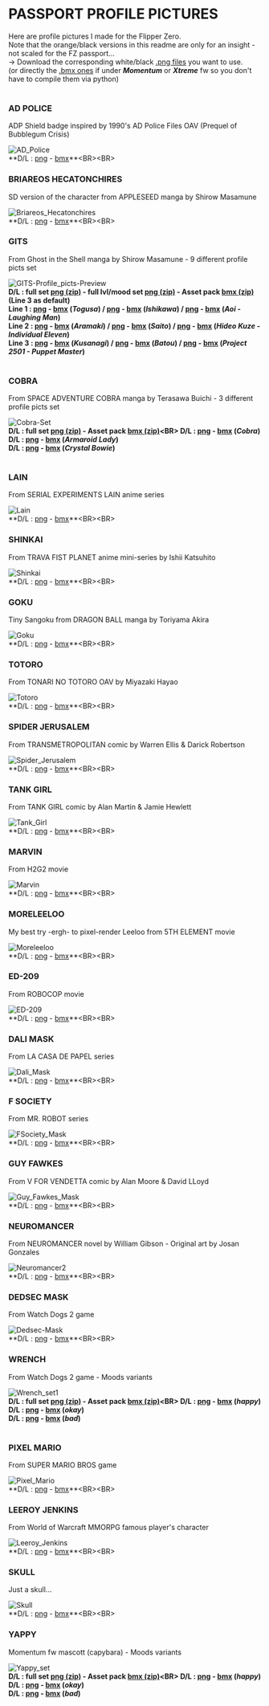 # PASSPORT PROFILE PICTURES

Here are profile pictures I made for the Flipper Zero.<BR>
Note that the orange/black versions in this readme are only for an insight - not scaled for the FZ passport...<BR>
-> Download the corresponding white/black [.png files](https://github.com/Kuronons/FZ_graphics/tree/main/Passport%20profile%20pictures/Profile%20pictures%20(.png%20files%20-%2046x49px)) you want to use.<BR>
(or directly the [.bmx ones](https://github.com/Kuronons/FZ_graphics/tree/main/Passport%20profile%20pictures/Profile%20pictures%20(.bmx%20files%20-%2046x49px)) if under ***Momentum*** or ***Xtreme*** fw so you don't have to compile them via python)<BR><BR>

### AD POLICE
ADP Shield badge inspired by 1990's AD Police Files OAV (Prequel of Bubblegum Crisis)

![AD_Police](https://github.com/Kuronons/FZ_graphics/assets/110337784/d4fd1764-d5c8-4c40-81f5-408274aed110)<BR>
**D/L : [png](https://github.com/Kuronons/FZ_graphics/blob/main/Passport%20profile%20pictures/Profile%20pictures%20(.png%20files%20-%2046x49px)/AD_Police.png) - [bmx](https://github.com/Kuronons/FZ_graphics/blob/main/Passport%20profile%20pictures/Profile%20pictures%20(.bmx%20files%20-%2046x49px)/AD_Police.bmx)**<BR><BR>

### BRIAREOS HECATONCHIRES
SD version of the character from APPLESEED manga by Shirow Masamune

![Briareos_Hecatonchires](https://user-images.githubusercontent.com/110337784/193948936-6979e246-4f3f-40f2-8531-d28c6a34dc79.png)<BR>
**D/L : [png](https://github.com/Kuronons/FZ_graphics/blob/main/Passport%20profile%20pictures/Profile%20pictures%20(.png%20files%20-%2046x49px)/Briareos_Hecatonchires.png) - [bmx](https://github.com/Kuronons/FZ_graphics/blob/main/Passport%20profile%20pictures/Profile%20pictures%20(.bmx%20files%20-%2046x49px)/Briareos_Hecatonchires.bmx)**<BR><BR>

### GITS
From Ghost in the Shell manga by Shirow Masamune - 9 different profile picts set

![GITS-Profile_picts-Preview](https://github.com/Kuronons/FZ_graphics/assets/110337784/20af86bf-4928-46c9-a79a-e1847da6e678)<BR>
**D/L : full set [png (zip)](https://github.com/Kuronons/FZ_graphics/blob/main/Passport%20profile%20pictures/Profile%20pictures%20(.png%20files%20-%2046x49px)/GITS%20-%20Full%20Set%20(9x%20png).zip) - full lvl/mood set [png (zip)](https://github.com/Kuronons/FZ_graphics/blob/main/Passport%20profile%20pictures/Profile%20pictures%20(.png%20files%20-%2046x49px)/GITS%20-%20Full%20Set%20(LVL%20%26%20MOOD%20-%20x9%20png).zip) - Asset pack [bmx (zip)](https://github.com/Kuronons/FZ_graphics/blob/main/Passport%20profile%20pictures/Profile%20pictures%20(.bmx%20files%20-%2046x49px)/GITS%20-%20Asset%20pack%20(Passport%20%26%20Profile%20picts).zip) (Line 3 as default)<BR>
Line 1 : [png](https://github.com/Kuronons/FZ_graphics/blob/main/Passport%20profile%20pictures/Profile%20pictures%20(.png%20files%20-%2046x49px)/GITS-Togusa.png) - [bmx](https://github.com/Kuronons/FZ_graphics/blob/main/Passport%20profile%20pictures/Profile%20pictures%20(.bmx%20files%20-%2046x49px)/GITS-Togusa.bmx) (*Togusa*) / [png](https://github.com/Kuronons/FZ_graphics/blob/main/Passport%20profile%20pictures/Profile%20pictures%20(.png%20files%20-%2046x49px)/GITS-Ishikawa.png) - [bmx](https://github.com/Kuronons/FZ_graphics/blob/main/Passport%20profile%20pictures/Profile%20pictures%20(.bmx%20files%20-%2046x49px)/GITS-Ishikawa.bmx) (*Ishikawa*) / [png](https://github.com/Kuronons/FZ_graphics/blob/main/Passport%20profile%20pictures/Profile%20pictures%20(.png%20files%20-%2046x49px)/GITS-Aoi.png) - [bmx](https://github.com/Kuronons/FZ_graphics/blob/main/Passport%20profile%20pictures/Profile%20pictures%20(.bmx%20files%20-%2046x49px)/GITS-Aoi.bmx) (*Aoi - Laughing Man*)<BR>
Line 2 : [png](https://github.com/Kuronons/FZ_graphics/blob/main/Passport%20profile%20pictures/Profile%20pictures%20(.png%20files%20-%2046x49px)/GITS-Aramaki.png) - [bmx](https://github.com/Kuronons/FZ_graphics/blob/main/Passport%20profile%20pictures/Profile%20pictures%20(.bmx%20files%20-%2046x49px)/GITS-Aramaki.bmx) (*Aramaki*) / [png](https://github.com/Kuronons/FZ_graphics/blob/main/Passport%20profile%20pictures/Profile%20pictures%20(.png%20files%20-%2046x49px)/GITS-Saito.png) - [bmx](https://github.com/Kuronons/FZ_graphics/blob/main/Passport%20profile%20pictures/Profile%20pictures%20(.bmx%20files%20-%2046x49px)/GITS-Saito.bmx) (*Saito*) / [png](https://github.com/Kuronons/FZ_graphics/blob/main/Passport%20profile%20pictures/Profile%20pictures%20(.png%20files%20-%2046x49px)/GITS-Hideo%20Kuze.png) - [bmx](https://github.com/Kuronons/FZ_graphics/blob/main/Passport%20profile%20pictures/Profile%20pictures%20(.bmx%20files%20-%2046x49px)/GITS-Hideo%20Kuze.bmx) (*Hideo Kuze - Individual Eleven*)<BR>
Line 3 : [png](https://github.com/Kuronons/FZ_graphics/blob/main/Passport%20profile%20pictures/Profile%20pictures%20(.png%20files%20-%2046x49px)/GITS-Kusanagi.png) - [bmx](https://github.com/Kuronons/FZ_graphics/blob/main/Passport%20profile%20pictures/Profile%20pictures%20(.bmx%20files%20-%2046x49px)/GITS-Kusanagi.bmx) (*Kusanagi*) / [png](https://github.com/Kuronons/FZ_graphics/blob/main/Passport%20profile%20pictures/Profile%20pictures%20(.png%20files%20-%2046x49px)/GITS-Batou.png) - [bmx](https://github.com/Kuronons/FZ_graphics/blob/main/Passport%20profile%20pictures/Profile%20pictures%20(.bmx%20files%20-%2046x49px)/GITS-Batou.bmx) (*Batou*) / [png](https://github.com/Kuronons/FZ_graphics/blob/main/Passport%20profile%20pictures/Profile%20pictures%20(.png%20files%20-%2046x49px)/GITS-Project%202501.png) - [bmx](https://github.com/Kuronons/FZ_graphics/blob/main/Passport%20profile%20pictures/Profile%20pictures%20(.bmx%20files%20-%2046x49px)/GITS-Project%202501.bmx) (*Project 2501 - Puppet Master*)**<BR><BR>

### COBRA
From SPACE ADVENTURE COBRA manga by Terasawa Buichi - 3 different profile picts set

![Cobra-Set](https://github.com/Kuronons/FZ_graphics/assets/110337784/079d83c4-1b39-4117-a1f6-490dcea8baa0)<BR>
**D/L : full set [png (zip)](https://github.com/Kuronons/FZ_graphics/blob/main/Passport%20profile%20pictures/Profile%20pictures%20(.png%20files%20-%2046x49px)/Space%20Cobra%20-%20Profile%20picts%20set%20(3x%20png).zip) - Asset pack [bmx (zip)](https://github.com/Kuronons/FZ_graphics/blob/main/Passport%20profile%20pictures/Profile%20pictures%20(.bmx%20files%20-%2046x49px)/Space%20Cobra%20-%20Asset%20pack%20(bmx%20-%20profile%20picts).zip)<BR>
D/L : [png](https://github.com/Kuronons/FZ_graphics/blob/main/Passport%20profile%20pictures/Profile%20pictures%20(.png%20files%20-%2046x49px)/SC-Cobra.png) - [bmx]() (*Cobra*)<BR>
D/L : [png](https://github.com/Kuronons/FZ_graphics/blob/main/Passport%20profile%20pictures/Profile%20pictures%20(.png%20files%20-%2046x49px)/SC-Armaroid_Lady.png) - [bmx]() (*Armaroid Lady*)<BR>
D/L : [png](https://github.com/Kuronons/FZ_graphics/blob/main/Passport%20profile%20pictures/Profile%20pictures%20(.png%20files%20-%2046x49px)/SC-Crystal_Bowie.png) - [bmx]() (*Crystal Bowie*)**<BR><BR>

### LAIN
From SERIAL EXPERIMENTS LAIN anime series

![Lain](https://user-images.githubusercontent.com/110337784/194618873-8e429a68-7cc8-45a5-8d5a-69b55f06a8b3.png)<BR>
**D/L : [png](https://github.com/Kuronons/FZ_graphics/blob/main/Passport%20profile%20pictures/Profile%20pictures%20(.png%20files%20-%2046x49px)/Lain.png) - [bmx](https://github.com/Kuronons/FZ_graphics/blob/main/Passport%20profile%20pictures/Profile%20pictures%20(.bmx%20files%20-%2046x49px)/Lain.bmx)**<BR><BR>

### SHINKAI
From TRAVA FIST PLANET anime mini-series by Ishii Katsuhito

![Shinkai](https://user-images.githubusercontent.com/110337784/194636842-44145565-79d9-42f5-8661-6f2feb135660.png)<BR>
**D/L : [png](https://github.com/Kuronons/FZ_graphics/blob/main/Passport%20profile%20pictures/Profile%20pictures%20(.png%20files%20-%2046x49px)/Shinkai.png) - [bmx](https://github.com/Kuronons/FZ_graphics/blob/main/Passport%20profile%20pictures/Profile%20pictures%20(.bmx%20files%20-%2046x49px)/Shinkai.bmx)**<BR><BR>

### GOKU
Tiny Sangoku from DRAGON BALL manga by Toriyama Akira

![Goku](https://user-images.githubusercontent.com/110337784/193949083-8ac66f47-0a30-4010-9644-b2ec3d67c236.png)<BR>
**D/L : [png](https://github.com/Kuronons/FZ_graphics/blob/main/Passport%20profile%20pictures/Profile%20pictures%20(.png%20files%20-%2046x49px)/Goku.png) - [bmx](https://github.com/Kuronons/FZ_graphics/blob/main/Passport%20profile%20pictures/Profile%20pictures%20(.bmx%20files%20-%2046x49px)/Goku.bmx)**<BR><BR>

### TOTORO
From TONARI NO TOTORO OAV by Miyazaki Hayao

![Totoro](https://user-images.githubusercontent.com/110337784/207148882-2dde2f99-3570-4e35-a3c7-6e1f23fb0e21.png)<BR>
**D/L : [png](https://github.com/Kuronons/FZ_graphics/blob/main/Passport%20profile%20pictures/Profile%20pictures%20(.png%20files%20-%2046x49px)/Totoro.png) - [bmx](https://github.com/Kuronons/FZ_graphics/blob/main/Passport%20profile%20pictures/Profile%20pictures%20(.bmx%20files%20-%2046x49px)/Totoro.bmx)**<BR><BR>

### SPIDER JERUSALEM
From TRANSMETROPOLITAN comic by Warren Ellis & Darick Robertson

![Spider_Jerusalem](https://user-images.githubusercontent.com/110337784/193949041-9fb2f0dc-2b26-439e-a212-016ab05ae9af.png)<BR>
**D/L : [png](https://github.com/Kuronons/FZ_graphics/blob/main/Passport%20profile%20pictures/Profile%20pictures%20(.png%20files%20-%2046x49px)/Spider_Jerusalem.png) - [bmx](https://github.com/Kuronons/FZ_graphics/blob/main/Passport%20profile%20pictures/Profile%20pictures%20(.bmx%20files%20-%2046x49px)/Spider_Jerusalem.bmx)**<BR><BR>

### TANK GIRL
From TANK GIRL comic by Alan Martin & Jamie Hewlett

![Tank_Girl](https://user-images.githubusercontent.com/110337784/193949056-b7383915-2ef1-479f-b849-a6ec2bbb6a9f.png)<BR>
**D/L : [png](https://github.com/Kuronons/FZ_graphics/blob/main/Passport%20profile%20pictures/Profile%20pictures%20(.png%20files%20-%2046x49px)/Tank_Girl.png) - [bmx](https://github.com/Kuronons/FZ_graphics/blob/main/Passport%20profile%20pictures/Profile%20pictures%20(.bmx%20files%20-%2046x49px)/Tank_Girl.bmx)**<BR><BR>

### MARVIN
From H2G2 movie

![Marvin](https://user-images.githubusercontent.com/110337784/193949006-d517edc0-2a58-4153-bc9e-94c7ca3214db.png)<BR>
**D/L : [png](https://github.com/Kuronons/FZ_graphics/blob/main/Passport%20profile%20pictures/Profile%20pictures%20(.png%20files%20-%2046x49px)/Marvin.png) - [bmx](https://github.com/Kuronons/FZ_graphics/blob/main/Passport%20profile%20pictures/Profile%20pictures%20(.bmx%20files%20-%2046x49px)/Marvin.bmx)**<BR><BR>

### MORELEELOO
My best try -ergh- to pixel-render Leeloo from 5TH ELEMENT movie

![Moreleeloo](https://user-images.githubusercontent.com/110337784/206856859-507ebb12-6603-47fb-bcc7-4a29412aba44.png)<BR>
**D/L : [png](https://github.com/Kuronons/FZ_graphics/blob/main/Passport%20profile%20pictures/Profile%20pictures%20(.png%20files%20-%2046x49px)/Moreleeloo.png) - [bmx](https://github.com/Kuronons/FZ_graphics/blob/main/Passport%20profile%20pictures/Profile%20pictures%20(.bmx%20files%20-%2046x49px)/Moreleeloo.bmx)**<BR><BR>

### ED-209
From ROBOCOP movie

![ED-209](https://user-images.githubusercontent.com/110337784/193949104-d04022bf-49d9-4fe2-9172-e161b37a59c5.png)<BR>
**D/L : [png](https://github.com/Kuronons/FZ_graphics/blob/main/Passport%20profile%20pictures/Profile%20pictures%20(.png%20files%20-%2046x49px)/ED-209.png) - [bmx](https://github.com/Kuronons/FZ_graphics/blob/main/Passport%20profile%20pictures/Profile%20pictures%20(.bmx%20files%20-%2046x49px)/ED-209.bmx)**<BR><BR>

### DALI MASK
From LA CASA DE PAPEL series

![Dali_Mask](https://user-images.githubusercontent.com/110337784/193948976-ff2cb480-9fb5-4217-8753-5c684401e4a3.png)<BR>
**D/L : [png](https://github.com/Kuronons/FZ_graphics/blob/main/Passport%20profile%20pictures/Profile%20pictures%20(.png%20files%20-%2046x49px)/Dali_Mask.png) - [bmx](https://github.com/Kuronons/FZ_graphics/blob/main/Passport%20profile%20pictures/Profile%20pictures%20(.bmx%20files%20-%2046x49px)/Dali_Mask.bmx)**<BR><BR>

### F SOCIETY
From MR. ROBOT series

![FSociety_Mask](https://user-images.githubusercontent.com/110337784/193948985-ea2a9308-add6-4c44-8d88-e7362298cd4c.png)<BR>
**D/L : [png](https://github.com/Kuronons/FZ_graphics/blob/main/Passport%20profile%20pictures/Profile%20pictures%20(.png%20files%20-%2046x49px)/FSociety_Mask.png) - [bmx](https://github.com/Kuronons/FZ_graphics/blob/main/Passport%20profile%20pictures/Profile%20pictures%20(.bmx%20files%20-%2046x49px)/FSociety_Mask.bmx)**<BR><BR>

### GUY FAWKES
From V FOR VENDETTA comic by Alan Moore & David LLoyd

![Guy_Fawkes_Mask](https://user-images.githubusercontent.com/110337784/193948997-5cc6986e-dee2-482f-b117-37a8303414e5.png)<BR>
**D/L : [png](https://github.com/Kuronons/FZ_graphics/blob/main/Passport%20profile%20pictures/Profile%20pictures%20(.png%20files%20-%2046x49px)/Guy_Fawkes_Mask.png) - [bmx](https://github.com/Kuronons/FZ_graphics/blob/main/Passport%20profile%20pictures/Profile%20pictures%20(.bmx%20files%20-%2046x49px)/Guy_Fawkes_Mask.bmx)**<BR><BR>

### NEUROMANCER
From NEUROMANCER novel by William Gibson - Original art by Josan Gonzales

![Neuromancer2](https://user-images.githubusercontent.com/110337784/205995156-b8813956-7d85-48e5-92d3-bd869bcc2f95.png)<BR>
**D/L : [png](https://github.com/Kuronons/FZ_graphics/blob/main/Passport%20profile%20pictures/Profile%20pictures%20(.png%20files%20-%2046x49px)/Neuromancer.png) - [bmx](https://github.com/Kuronons/FZ_graphics/blob/main/Passport%20profile%20pictures/Profile%20pictures%20(.bmx%20files%20-%2046x49px)/Neuromancer.bmx)**<BR><BR>

### DEDSEC MASK
From Watch Dogs 2 game

![Dedsec-Mask](https://github.com/Kuronons/FZ_graphics/assets/110337784/570b7f31-2d7c-47cb-bb2f-3724a95a23d1)<BR>
**D/L : [png](https://github.com/Kuronons/FZ_graphics/blob/main/Passport%20profile%20pictures/Profile%20pictures%20(.png%20files%20-%2046x49px)/Dedsec-Mask.png) - [bmx](https://github.com/Kuronons/FZ_graphics/blob/main/Passport%20profile%20pictures/Profile%20pictures%20(.bmx%20files%20-%2046x49px)/Dedsec-Mask.bmx)**<BR><BR>

### WRENCH
From Watch Dogs 2 game - Moods variants

![Wrench_set1](https://github.com/Kuronons/FZ_graphics/assets/110337784/e32f707e-0d6b-415f-b38f-e871bb7dd64a)<BR>
**D/L : full set [png (zip)](https://github.com/Kuronons/FZ_graphics/blob/main/Passport%20profile%20pictures/Profile%20pictures%20(.png%20files%20-%2046x49px)/Wrench%20-%20Profile%20picts%20set%20(3x%20png).zip) - Asset pack [bmx (zip)](https://github.com/Kuronons/FZ_graphics/blob/main/Passport%20profile%20pictures/Profile%20pictures%20(.bmx%20files%20-%2046x49px)/Wrench%20-%20Profile%20picts%20set%20(bmx).zip)<BR>
D/L : [png](https://github.com/Kuronons/FZ_graphics/blob/main/Passport%20profile%20pictures/Profile%20pictures%20(.png%20files%20-%2046x49px)/Wrench_happy1_46x49.png) - [bmx](https://github.com/Kuronons/FZ_graphics/blob/main/Passport%20profile%20pictures/Profile%20pictures%20(.bmx%20files%20-%2046x49px)/Wrench_happy_46x49.bmx) (*happy*)<BR>
D/L : [png](https://github.com/Kuronons/FZ_graphics/blob/main/Passport%20profile%20pictures/Profile%20pictures%20(.png%20files%20-%2046x49px)/Wrench_okay1_46x49.png) - [bmx](https://github.com/Kuronons/FZ_graphics/blob/main/Passport%20profile%20pictures/Profile%20pictures%20(.bmx%20files%20-%2046x49px)/Wrench_okay_46x49.bmx) (*okay*)<BR>
D/L : [png](https://github.com/Kuronons/FZ_graphics/blob/main/Passport%20profile%20pictures/Profile%20pictures%20(.png%20files%20-%2046x49px)/Wrench_bad1_46x49.png) - [bmx](https://github.com/Kuronons/FZ_graphics/blob/main/Passport%20profile%20pictures/Profile%20pictures%20(.bmx%20files%20-%2046x49px)/Wrench_bad_46x49.bmx) (*bad*)**<BR><BR>

### PIXEL MARIO
From SUPER MARIO BROS game

![Pixel_Mario](https://user-images.githubusercontent.com/110337784/210186395-e9557be2-212c-4985-989b-2b327ab8b8b8.png)<BR>
**D/L : [png](https://github.com/Kuronons/FZ_graphics/blob/main/Passport%20profile%20pictures/Profile%20pictures%20(.png%20files%20-%2046x49px)/Pixel_Mario.png) - [bmx](https://github.com/Kuronons/FZ_graphics/blob/main/Passport%20profile%20pictures/Profile%20pictures%20(.bmx%20files%20-%2046x49px)/Pixel_Mario.bmx)**<BR><BR>

### LEEROY JENKINS
From World of Warcraft MMORPG famous player's character

![Leeroy_Jenkins](https://github.com/Kuronons/FZ_graphics/assets/110337784/46066739-2835-4643-b707-5cdcace02be1)<BR>
**D/L : [png](https://github.com/Kuronons/FZ_graphics/blob/main/Passport%20profile%20pictures/Profile%20pictures%20(.png%20files%20-%2046x49px)/Leeroy_Jenkins.png) - [bmx](https://github.com/Kuronons/FZ_graphics/blob/main/Passport%20profile%20pictures/Profile%20pictures%20(.bmx%20files%20-%2046x49px)/Leeroy_Jenkins.bmx)**<BR><BR>

### SKULL
Just a skull...

![Skull](https://user-images.githubusercontent.com/110337784/230978303-9e193e3a-4fe0-4ff5-aed2-0341c78fe179.png)<BR>
**D/L : [png](https://github.com/Kuronons/FZ_graphics/blob/main/Passport%20profile%20pictures/Profile%20pictures%20(.png%20files%20-%2046x49px)/Skull.png) - [bmx](https://github.com/Kuronons/FZ_graphics/blob/main/Passport%20profile%20pictures/Profile%20pictures%20(.bmx%20files%20-%2046x49px)/Skull.bmx)**<BR><BR>

### YAPPY
Momentum fw mascott (capybara) - Moods variants

![Yappy_set](https://github.com/Kuronons/FZ_graphics/assets/110337784/feeb0ce8-45f0-4177-bd19-0658201ce7c2)<BR>
**D/L : full set [png (zip)](https://github.com/Kuronons/FZ_graphics/blob/main/Passport%20profile%20pictures/Profile%20pictures%20(.png%20files%20-%2046x49px)/Yappy%20-%20Profile%20picts%20set%20(3x%20png).zip) - Asset pack [bmx (zip)](https://github.com/Kuronons/FZ_graphics/blob/main/Passport%20profile%20pictures/Profile%20pictures%20(.bmx%20files%20-%2046x49px)/Yappy%20-%20Profile%20picts%20set%20(bmx).zip)<BR>
D/L : [png](https://github.com/Kuronons/FZ_graphics/blob/main/Passport%20profile%20pictures/Profile%20pictures%20(.png%20files%20-%2046x49px)/Yappy_happy_46x49.png) - [bmx](https://github.com/Kuronons/FZ_graphics/blob/main/Passport%20profile%20pictures/Profile%20pictures%20(.bmx%20files%20-%2046x49px)/Yappy_happy_46x49.bmx) (*happy*)<BR>
D/L : [png](https://github.com/Kuronons/FZ_graphics/blob/main/Passport%20profile%20pictures/Profile%20pictures%20(.png%20files%20-%2046x49px)/Yappy_okay_46x49.png) - [bmx](https://github.com/Kuronons/FZ_graphics/blob/main/Passport%20profile%20pictures/Profile%20pictures%20(.bmx%20files%20-%2046x49px)/Yappy_okay_46x49.bmx) (*okay*)<BR>
D/L : [png](https://github.com/Kuronons/FZ_graphics/blob/main/Passport%20profile%20pictures/Profile%20pictures%20(.png%20files%20-%2046x49px)/Yappy_bad_46x49.png) - [bmx](https://github.com/Kuronons/FZ_graphics/blob/main/Passport%20profile%20pictures/Profile%20pictures%20(.bmx%20files%20-%2046x49px)/Yappy_bad_46x49.bmx) (*bad*)**<BR><BR>

